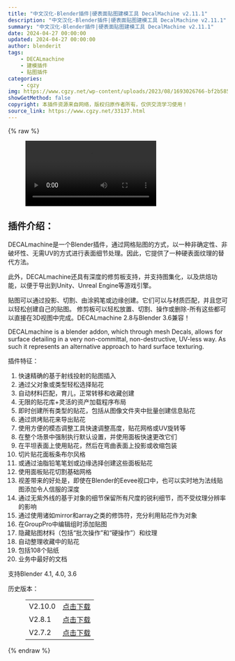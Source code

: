 ```yaml
---
title: "中文汉化-Blender插件|硬表面贴图建模工具 DecalMachine v2.11.1"
description: "中文汉化-Blender插件|硬表面贴图建模工具 DecalMachine v2.11.1"
summary: "中文汉化-Blender插件|硬表面贴图建模工具 DecalMachine v2.11.1"
date: 2024-04-27 00:00:00
updated: 2024-04-27 00:00:00
author: blenderit
tags: 
    - DECALmachine
    - 建模插件
    - 贴图插件
categories:
    - cgzy
img: https://www.cgzy.net/wp-content/uploads/2023/08/1693026766-bf2b585aaeb7a04.webp
showGetMethod: false
copyright: 本插件资源来自网络，版权归原作者所有，仅供交流学习使用！
source_link: https://www.cgzy.net/33137.html
---
```


{% raw %}
<figure class="wp-block-video aligncenter"><video controls src="https://cloud.video.taobao.com//play/u/705956171/p/1/e/6/t/1/278401822274.mp4"></video></figure><div class="wp-block-pandastudio-title"><div class="title_style_01"><h2 id="h2-0">插件介绍：</h2></div></div><p class="is-style-text-indent-2em">DECALmachine是一个Blender插件，通过网格贴图的方式，以一种非确定性、非破坏性、无需UV的方式进行表面细节处理。因此，它提供了一种硬表面纹理的替代方法。</p><p>此外，DECALmachine还具有深度的修剪板支持，并支持图集化，以及烘焙功能，以便于导出到Unity、Unreal Engine等游戏引擎。</p><p>贴图可以通过投影、切割、由涂鸦笔或边缘创建。它们可以与材质匹配，并且您可以轻松创建自己的贴图。 修剪板可以轻松放置、切割、操作或删除-所有这些都可以直接在3D视图中完成。DECALmachine 2.8与Blender 3.6兼容！</p><p>DECALmachine is a blender addon, which through mesh Decals, allows for surface detailing in a very non-committal, non-destructive, UV-less way. As such it represents an alternative approach to hard surface texturing.</p><div class="wp-block-pandastudio-title"><div class="title_style_01"><p>插件特征：</p></div></div><ol>
<li>快速精确的基于射线投射的贴图插入</li>



<li>通过父对象或类型轻松选择贴花</li>



<li>自动材料匹配，育儿，正常转移和收藏创建</li>



<li>无限的贴花库+灵活的资产加载程序布局</li>



<li>即时创建所有类型的贴花，包括从图像文件夹中批量创建信息贴花</li>



<li>通过烘烤贴花来导出贴花</li>



<li>使用方便的模态调整工具快速调整高度，贴花网格或UV旋转等</li>



<li>在整个场景中强制执行默认设置，并使用面板快速更改它们</li>



<li>在平坦表面上使用贴花，然后在弯曲表面上投影或收缩包装</li>



<li>切片贴花面板条布尔风格</li>



<li>或通过油脂铅笔笔划或边缘选择创建这些面板贴花</li>



<li>使用面板贴花切割基础网格</li>



<li>视差带来的好处是，即使在Blender的Eevee视口中，也可以实时地为法线贴图添加令人信服的深度</li>



<li>通过无紫外线的基于对象的细节保留所有尺度的锐利细节，而不受纹理分辨率的影响</li>



<li>通过使用诸如mirror和array之类的修饰符，充分利用贴花作为对象</li>



<li>在GroupPro中编辑组时添加贴图</li>



<li>隐藏贴图材料（包括“批次操作”和“硬操作”）和纹理</li>



<li>自动整理收藏中的贴花</li>



<li>包括108个贴纸</li>



<li>业务中最好的文档</li>
</ol><div class="wp-block-pandastudio-tips"><div class="tip success "><p>支持Blender 4.1, 4.0, 3.6</p>
</div></div><div class="wp-block-pandastudio-title"><div class="title_style_01"><p>历史版本：</p></div></div><figure class="wp-block-table"><table><tbody><tr><td>V2.10.0</td><td><a href="https://www.cgzy.net/go?_=8072d24e1eaHR0cHM6Ly9wYW4uYmFpZHUuY29tL3MvMXBfaFVyX2RkZmNDQ1QxNDUtYlRoUnc%2FcHdkPXFudmM%3D" target="_blank">点击下载</a></td></tr><tr><td>V2.8.1</td><td><a href="https://www.cgzy.net/go?_=f9964caf8caHR0cHM6Ly9wYW4uYmFpZHUuY29tL3MvMUNoSXZyajZyaUJ4YzhXODdhQzdXRWc%2FcHdkPTl1ZTg%3D" target="_blank">点击下载</a></td></tr><tr><td>V2.7.2</td><td><a href="https://www.cgzy.net/go?_=c6c59cf80aaHR0cHM6Ly9wYW4uYmFpZHUuY29tL3MvMVN4Zlo0MTBka0lMZHVfdUtmZVhaZmc%2FcHdkPWFvMWQ%3D" target="_blank">点击下载</a></td></tr></tbody></table></figure>
<div style="display: none">cgzy</div>
{% endraw %}